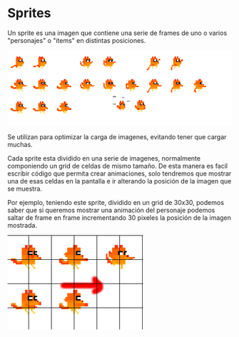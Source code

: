 # Sprites

Un sprite es una imagen que contiene una serie de frames de uno o varios "personajes" o "items" en distintas posiciones.

![](https://github.com/rafinskipg/introductioncanvas/raw/master/img/teory/chapter_images/sprite_cooldog1.png)

Se utilizan para optimizar la carga de imagenes, evitando tener que cargar muchas. 

Cada sprite esta dividido en una serie de imagenes, normalmente componiendo un grid de celdas de mismo tamaño. 
De esta manera es facil escribir código que permita crear animaciones, solo tendremos que mostrar una de esas celdas en la pantalla e ir alterando la posición de la imagen que se muestra.

Por ejemplo, teniendo este sprite, dividido en un grid de 30x30, podemos saber que si queremos mostrar una animación del personaje podemos saltar de frame en frame incrementando 30 pixeles la posición de la imagen mostrada.

![](https://github.com/rafinskipg/introductioncanvas/raw/master/img/teory/chapter_images/sprite_cooldog2.png)

